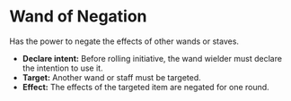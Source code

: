# Wand of Negation

Has the power to negate the effects of other wands or staves.

- **Declare intent:** Before rolling initiative, the wand wielder must declare the intention to use it.
- **Target:** Another wand or staff must be targeted.
- **Effect:** The effects of the targeted item are negated for one round.